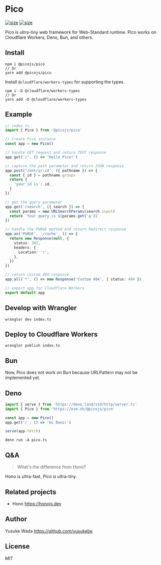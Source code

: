 # Pico

[![size](https://badgen.net/bundlephobia/min/@picojs/pico)](https://bundlephobia.com/package/@picojs/pico) [![size](https://badgen.net/bundlephobia/minzip/@picojs/pico)](https://bundlephobia.com/package/@picojs/pico)

Pico is ultra-tiny web framework for Web-Standard runtime.
Pico works on Cloudflare Workers, Deno, Bun, and others.

## Install

```
npm i @picojs/pico
// Or
yarn add @picojs/pico
```

Install `@cloudflare/workers-types` for supporting the types.

```
npm i -D @cloudflare/workers-types
// Or
yarn add -D @cloudflare/workers-types
```

## Example

```ts
// index.ts
import { Pico } from '@picojs/pico'

// create Pico instance
const app = new Pico()

// handle GET request and return TEXT response
app.get('/', () => 'Hello Pico!')

// capture the path parameter and return JSON response
app.post('/entry/:id', ({ pathname }) => {
  const { id } = pathname.groups
  return {
    'your id is': id,
  }
})

// get the query parameter
app.get('/search', ({ search }) => {
  const params = new URLSearchParams(search.input)
  return `Your query is ${params.get('q')}`
})

// handle the PURGE method and return Redirect response
app.on('PURGE', '/cache', () => {
  return new Response(null, {
    status: 302,
    headers: {
      Location: '/',
    },
  })
})

// return custom 404 response
app.all('*', () => new Response('Custom 404', { status: 404 })

// export app for Cloudflare Workers
export default app
```

## Develop with Wrangler

```
wrangler dev index.ts
```

## Deploy to Cloudflare Workers

```
wrangler publish index.ts
```

## Bun

Now, Pico does not work on Bun because URLPattern may not be implemented yet.

## Deno

```ts
import { serve } from 'https://deno.land/std/http/server.ts'
import { Pico } from 'https://esm.sh/@picojs/pico'

const app = new Pico()
app.get('/', () => 'Hi Deno!')

serve(app.fetch)
```

```
deno run -A pico.ts
```

## Q&A

> What's the difference from Hono?

Hono is ultra-fast, Pico is ultra-tiny.

## Related projects

- Hono <https://honojs.dev>

## Author

Yusuke Wada <https://github.com/yusukebe>

## License

MIT
